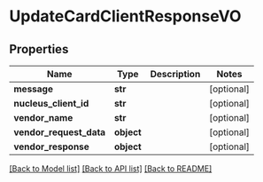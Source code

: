 # UpdateCardClientResponseVO

## Properties
Name | Type | Description | Notes
------------ | ------------- | ------------- | -------------
**message** | **str** |  | [optional] 
**nucleus_client_id** | **str** |  | [optional] 
**vendor_name** | **str** |  | [optional] 
**vendor_request_data** | **object** |  | [optional] 
**vendor_response** | **object** |  | [optional] 

[[Back to Model list]](../README.md#documentation-for-models) [[Back to API list]](../README.md#documentation-for-api-endpoints) [[Back to README]](../README.md)


